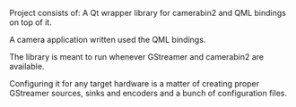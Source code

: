 Project consists of: A Qt wrapper library for camerabin2 and QML bindings on top of it.

A camera application written used the QML bindings.

The library is meant to run whenever GStreamer and camerabin2 are available.

Configuring it for any target hardware is a matter of creating proper GStreamer sources, sinks and encoders and a bunch of configuration files.
